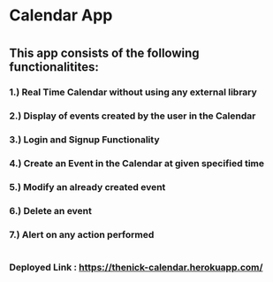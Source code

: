 # Calendar App

#
## This app consists of the following functionalitites:

  ### 1.) Real Time Calendar without using any external library
  ### 2.) Display of events created by the user in the Calendar
  ### 3.) Login and Signup Functionality
  ### 4.) Create an Event in the Calendar at given specified time
  ### 5.) Modify an already created event
  ### 6.) Delete an event
  ### 7.) Alert on any action performed


#
### Deployed Link : https://thenick-calendar.herokuapp.com/
